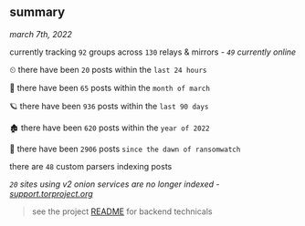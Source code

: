 
## summary
_march 7th, 2022_

currently tracking `92` groups across `130` relays & mirrors - _`49` currently online_

⏲ there have been `20` posts within the `last 24 hours`

🦈 there have been `65` posts within the `month of march`

🪐 there have been `936` posts within the `last 90 days`

🏚 there have been `620` posts within the `year of 2022`

🦕 there have been `2906` posts `since the dawn of ransomwatch`

there are `48` custom parsers indexing posts

_`20` sites using v2 onion services are no longer indexed - [support.torproject.org](https://support.torproject.org/onionservices/v2-deprecation/)_

> see the project [README](https://github.com/thetanz/ransomwatch#ransomwatch--) for backend technicals
